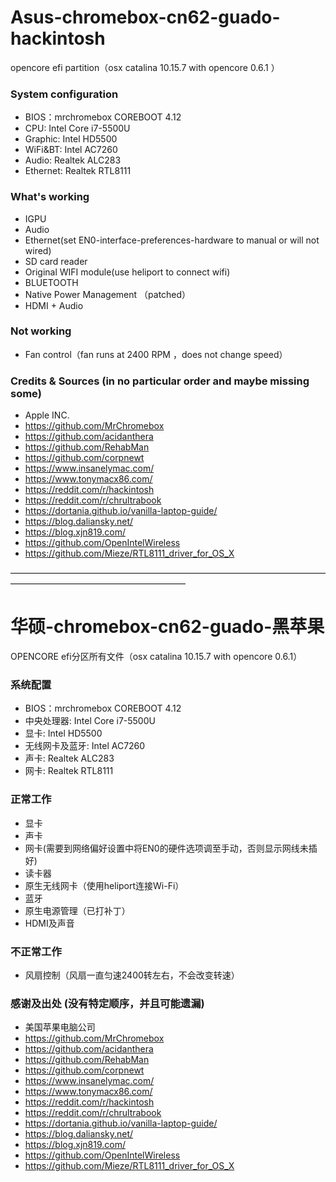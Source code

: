 # Asus-chromebox-cn62-guado-hackintosh
opencore efi partition（osx catalina 10.15.7 with opencore 0.6.1 ）

### System configuration
 - BIOS：mrchromebox COREBOOT 4.12 
 - CPU: Intel Core i7-5500U
 - Graphic: Intel HD5500
 - WiFi&BT: Intel AC7260
 - Audio: Realtek ALC283
 - Ethernet: Realtek RTL8111

### What's working
 - IGPU
 - Audio
 - Ethernet(set EN0-interface-preferences-hardware to manual or will not wired)
 - SD card reader
 - Original WIFI module(use heliport to connect wifi)
 - BLUETOOTH
 - Native Power Management （patched）
 - HDMI + Audio

### Not working
 - Fan control（fan runs at 2400 RPM ，does not change speed）

### Credits & Sources (in no particular order and maybe missing some)
 - Apple INC.
 - https://github.com/MrChromebox
 - https://github.com/acidanthera
 - https://github.com/RehabMan
 - https://github.com/corpnewt
 - https://www.insanelymac.com/
 - https://www.tonymacx86.com/
 - https://reddit.com/r/hackintosh
 - https://reddit.com/r/chrultrabook
 - https://dortania.github.io/vanilla-laptop-guide/
 - https://blog.daliansky.net/
 - https://blog.xjn819.com/
 - https://github.com/OpenIntelWireless
 - https://github.com/Mieze/RTL8111_driver_for_OS_X
 
————————————————————————————————————————————————————————
# 华硕-chromebox-cn62-guado-黑苹果
OPENCORE efi分区所有文件（osx catalina 10.15.7 with opencore 0.6.1）

### 系统配置
 - BIOS：mrchromebox COREBOOT 4.12 
 - 中央处理器: Intel Core i7-5500U
 - 显卡: Intel HD5500
 - 无线网卡及蓝牙: Intel AC7260
 - 声卡: Realtek ALC283
 - 网卡: Realtek RTL8111

### 正常工作
 - 显卡
 - 声卡
 - 网卡(需要到网络偏好设置中将EN0的硬件选项调至手动，否则显示网线未插好)
 - 读卡器
 - 原生无线网卡（使用heliport连接Wi-Fi）
 - 蓝牙
 - 原生电源管理（已打补丁） 
 - HDMI及声音

### 不正常工作
 - 风扇控制（风扇一直匀速2400转左右，不会改变转速）

### 感谢及出处 (没有特定顺序，并且可能遗漏)
 - 美国苹果电脑公司
 - https://github.com/MrChromebox
 - https://github.com/acidanthera
 - https://github.com/RehabMan
 - https://github.com/corpnewt
 - https://www.insanelymac.com/
 - https://www.tonymacx86.com/
 - https://reddit.com/r/hackintosh
 - https://reddit.com/r/chrultrabook
 - https://dortania.github.io/vanilla-laptop-guide/
 - https://blog.daliansky.net/
 - https://blog.xjn819.com/
 - https://github.com/OpenIntelWireless
 - https://github.com/Mieze/RTL8111_driver_for_OS_X
